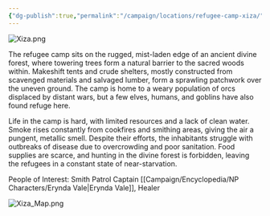 ```yaml
---
{"dg-publish":true,"permalink":"/campaign/locations/refugee-camp-xiza/"}
---
```


![Xiza.png](/img/user/Config/DATA/Image%20Storage/Xiza.png)

The refugee camp sits on the rugged, mist-laden edge of an ancient divine forest, where towering trees form a natural barrier to the sacred woods within. Makeshift tents and crude shelters, mostly constructed from scavenged materials and salvaged lumber, form a sprawling patchwork over the uneven ground. The camp is home to a weary population of orcs displaced by distant wars, but a few elves, humans, and goblins have also found refuge here. 

Life in the camp is hard, with limited resources and a lack of clean water. Smoke rises constantly from cookfires and smithing areas, giving the air a pungent, metallic smell. Despite their efforts, the inhabitants struggle with outbreaks of disease due to overcrowding and poor sanitation. Food supplies are scarce, and hunting in the divine forest is forbidden, leaving the refugees in a constant state of near-starvation.



People of Interest:
Smith
Patrol Captain
[[Campaign/Encyclopedia/NP Characters/Erynda Vale\|Erynda Vale]], Healer


![Xiza_Map.png](/img/user/Config/DATA/Image%20Storage/Xiza_Map.png)